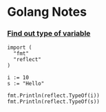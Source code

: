 # Golang Notes

### <u>Find out type of variable</u>

```golang
import (
  "fmt"
  "reflect"
)

i := 10
s := "Hello"

fmt.Println(reflect.TypeOf(i))
fmt.Println(reflect.TypeOf(s))
```
